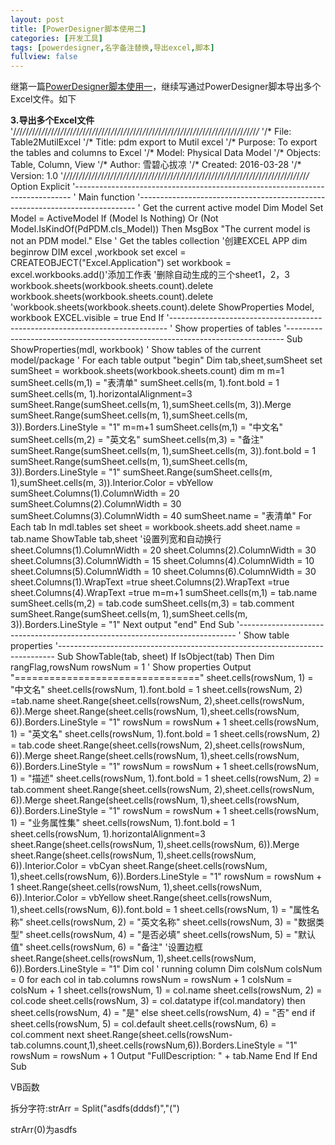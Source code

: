 ```yaml
---
layout: post
title: [PowerDesigner脚本使用二]
categories: [开发工具]
tags: [powerdesigner,名字备注替换,导出excel,脚本]
fullview: false
---
```

继第一篇[PowerDesigner脚本使用一](http://ctosb.com/article/18717232594944)，继续写通过PowerDesigner脚本导出多个Excel文件。如下

**3.导出多个Excel文件**
'/*/*/*/*/*/*/*/*/*/*/*/*/*/*/*/*/*/*/*/*/*/*/*/*/*/*/*/*/*/*/*/*/*/*/*/*/*/*/*/*/*/*/*/*/*/*/*/*/*/*/*/*/*/*/*/*/*/*/*/*/*/*/*/*/*/*/*/*/*/*/*/*/*/*/*/*/*/* '/* File: Table2MutilExcel '/* Title: pdm export to Mutil excel '/* Purpose: To export the tables and columns to Excel '/* Model: Physical Data Model '/* Objects: Table, Column, View '/* Author: 雪碧心拔凉 '/* Created: 2016-03-28 '/* Version: 1.0 '/*/*/*/*/*/*/*/*/*/*/*/*/*/*/*/*/*/*/*/*/*/*/*/*/*/*/*/*/*/*/*/*/*/*/*/*/*/*/*/*/*/*/*/*/*/*/*/*/*/*/*/*/*/*/*/*/*/*/*/*/*/*/*/*/*/*/*/*/*/*/*/*/*/*/*/*/*/* Option Explicit '----------------------------------------------------------------------------- ' Main function '----------------------------------------------------------------------------- ' Get the current active model Dim Model Set Model = ActiveModel If (Model Is Nothing) Or (Not Model.IsKindOf(PdPDM.cls_Model)) Then MsgBox "The current model is not an PDM model." Else ' Get the tables collection '创建EXCEL APP dim beginrow DIM excel ,workbook set excel = CREATEOBJECT("Excel.Application") set workbook = excel.workbooks.add()'添加工作表 '删除自动生成的三个sheet1，2，3 workbook.sheets(workbook.sheets.count).delete workbook.sheets(workbook.sheets.count).delete 'workbook.sheets(workbook.sheets.count).delete ShowProperties Model, workbook EXCEL.visible = true End If '----------------------------------------------------------------------------- ' Show properties of tables '----------------------------------------------------------------------------- Sub ShowProperties(mdl, workbook) ' Show tables of the current model/package ' For each table output "begin" Dim tab,sheet,sumSheet set sumSheet = workbook.sheets(workbook.sheets.count) dim m m=1 sumSheet.cells(m,1) = "表清单" sumSheet.cells(m, 1).font.bold = 1 sumSheet.cells(m, 1).horizontalAlignment=3 sumSheet.Range(sumSheet.cells(m, 1),sumSheet.cells(m, 3)).Merge sumSheet.Range(sumSheet.cells(m, 1),sumSheet.cells(m, 3)).Borders.LineStyle = "1" m=m+1 sumSheet.cells(m,1) = "中文名" sumSheet.cells(m,2) = "英文名" sumSheet.cells(m,3) = "备注" sumSheet.Range(sumSheet.cells(m, 1),sumSheet.cells(m, 3)).font.bold = 1 sumSheet.Range(sumSheet.cells(m, 1),sumSheet.cells(m, 3)).Borders.LineStyle = "1" sumSheet.Range(sumSheet.cells(m, 1),sumSheet.cells(m, 3)).Interior.Color = vbYellow sumSheet.Columns(1).ColumnWidth = 20 sumSheet.Columns(2).ColumnWidth = 30 sumSheet.Columns(3).ColumnWidth = 40 sumSheet.name = "表清单" For Each tab In mdl.tables set sheet = workbook.sheets.add sheet.name = tab.name ShowTable tab,sheet '设置列宽和自动换行 sheet.Columns(1).ColumnWidth = 20 sheet.Columns(2).ColumnWidth = 30 sheet.Columns(3).ColumnWidth = 15 sheet.Columns(4).ColumnWidth = 10 sheet.Columns(5).ColumnWidth = 10 sheet.Columns(6).ColumnWidth = 30 sheet.Columns(1).WrapText =true sheet.Columns(2).WrapText =true sheet.Columns(4).WrapText =true m=m+1 sumSheet.cells(m,1) = tab.name sumSheet.cells(m,2) = tab.code sumSheet.cells(m,3) = tab.comment sumSheet.Range(sumSheet.cells(m, 1),sumSheet.cells(m, 3)).Borders.LineStyle = "1" Next output "end" End Sub '----------------------------------------------------------------------------- ' Show table properties '----------------------------------------------------------------------------- Sub ShowTable(tab, sheet) If IsObject(tab) Then Dim rangFlag,rowsNum rowsNum = 1 ' Show properties Output "================================" sheet.cells(rowsNum, 1) = "中文名" sheet.cells(rowsNum, 1).font.bold = 1 sheet.cells(rowsNum, 2) =tab.name sheet.Range(sheet.cells(rowsNum, 2),sheet.cells(rowsNum, 6)).Merge sheet.Range(sheet.cells(rowsNum, 1),sheet.cells(rowsNum, 6)).Borders.LineStyle = "1" rowsNum = rowsNum + 1 sheet.cells(rowsNum, 1) = "英文名" sheet.cells(rowsNum, 1).font.bold = 1 sheet.cells(rowsNum, 2) = tab.code sheet.Range(sheet.cells(rowsNum, 2),sheet.cells(rowsNum, 6)).Merge sheet.Range(sheet.cells(rowsNum, 1),sheet.cells(rowsNum, 6)).Borders.LineStyle = "1" rowsNum = rowsNum + 1 sheet.cells(rowsNum, 1) = "描述" sheet.cells(rowsNum, 1).font.bold = 1 sheet.cells(rowsNum, 2) = tab.comment sheet.Range(sheet.cells(rowsNum, 2),sheet.cells(rowsNum, 6)).Merge sheet.Range(sheet.cells(rowsNum, 1),sheet.cells(rowsNum, 6)).Borders.LineStyle = "1" rowsNum = rowsNum + 1 sheet.cells(rowsNum, 1) = "业务属性集" sheet.cells(rowsNum, 1).font.bold = 1 sheet.cells(rowsNum, 1).horizontalAlignment=3 sheet.Range(sheet.cells(rowsNum, 1),sheet.cells(rowsNum, 6)).Merge sheet.Range(sheet.cells(rowsNum, 1),sheet.cells(rowsNum, 6)).Interior.Color = vbCyan sheet.Range(sheet.cells(rowsNum, 1),sheet.cells(rowsNum, 6)).Borders.LineStyle = "1" rowsNum = rowsNum + 1 sheet.Range(sheet.cells(rowsNum, 1),sheet.cells(rowsNum, 6)).Interior.Color = vbYellow sheet.Range(sheet.cells(rowsNum, 1),sheet.cells(rowsNum, 6)).font.bold = 1 sheet.cells(rowsNum, 1) = "属性名称" sheet.cells(rowsNum, 2) = "英文名称" sheet.cells(rowsNum, 3) = "数据类型" sheet.cells(rowsNum, 4) = "是否必填" sheet.cells(rowsNum, 5) = "默认值" sheet.cells(rowsNum, 6) = "备注" '设置边框 sheet.Range(sheet.cells(rowsNum, 1),sheet.cells(rowsNum, 6)).Borders.LineStyle = "1" Dim col ' running column Dim colsNum colsNum = 0 for each col in tab.columns rowsNum = rowsNum + 1 colsNum = colsNum + 1 sheet.cells(rowsNum, 1) = col.name sheet.cells(rowsNum, 2) = col.code sheet.cells(rowsNum, 3) = col.datatype if(col.mandatory) then sheet.cells(rowsNum, 4) = "是" else sheet.cells(rowsNum, 4) = "否" end if sheet.cells(rowsNum, 5) = col.default sheet.cells(rowsNum, 6) = col.comment next sheet.Range(sheet.cells(rowsNum-tab.columns.count,1),sheet.cells(rowsNum,6)).Borders.LineStyle = "1" rowsNum = rowsNum + 1 Output "FullDescription: " + tab.Name End If End Sub

VB函数

拆分字符:strArr = Split("asdfs(dddsf)","(")

strArr(0)为asdfs
